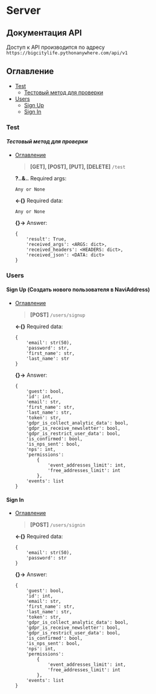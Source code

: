 # Server

## Документация API

Доступ к API производится по адресу `https://bigcitylife.pythonanywhere.com/api/v1`

## Оглавление
* [Test](#test)
  * [Тестовый метод для проверки](#Тестовый-метод-для-проверки)
* [Users](#users)
  * [Sign Up](#sign-up-Создать-нового-пользователя-в-naviaddress)
  * [Sign In](#sign-in)

### Test
#### *Тестовый метод для проверки*
* [Оглавление](#Оглавление)
  > **[GET], [POST], [PUT], [DELETE]** `/test`
  
  **?..&..** Required args:
  ```
  Any or None
  ```
  **<-{}** Required data:
  ```
  Any or None
  ```
  **{}->** Answer:
  ```
  {
      'result': True,
      'received_args': <ARGS: dict>,
      'received_headers': <HEADERS: dict>,
      'received_json': <DATA: dict>
  }
   ```

### Users
#### Sign Up (Создать нового пользователя в NaviAddress)  
* [Оглавление](#Оглавление)
  > **[POST]** `/users/signup`
  
  **<-{}** Required data:
  ```
  {
      'email': str(50),
      'password': str,
      'first_name': str,
      'last_name': str
  }
  ```
  **{}->** Answer:
  ```
  {
      'guest': bool, 
      'id': int, 
      'email': str, 
      'first_name': str, 
      'last_name': str, 
      'token': str,
      'gdpr_is_collect_analytic_data': bool, 
      'gdpr_is_receive_newsletter': bool, 
      'gdpr_is_restrict_user_data': bool, 
      'is_confirmed': bool, 
      'is_nps_sent': bool, 
      'nps': int, 
      'permissions': 
          {
              'event_addresses_limit': int, 
              'free_addresses_limit': int
          }, 
      'events': list
  }
  ```

#### Sign In  
* [Оглавление](#Оглавление)
  > **[POST]** `/users/signin`
  
  **<-{}** Required data:
  ```
  {
      'email': str(50),
      'password': str
  }
  ```
  **{}->** Answer:
  ```
  {
      'guest': bool, 
      'id': int, 
      'email': str, 
      'first_name': str, 
      'last_name': str, 
      'token': str,
      'gdpr_is_collect_analytic_data': bool, 
      'gdpr_is_receive_newsletter': bool, 
      'gdpr_is_restrict_user_data': bool, 
      'is_confirmed': bool, 
      'is_nps_sent': bool, 
      'nps': int, 
      'permissions': 
          {
              'event_addresses_limit': int, 
              'free_addresses_limit': int
          }, 
      'events': list
  }
  ```

